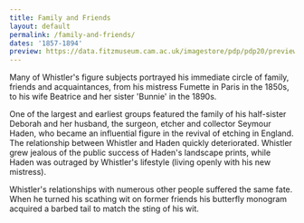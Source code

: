 ```yaml
---
title: Family and Friends
layout: default
permalink: /family-and-friends/
dates: '1857-1894'
preview: https://data.fitzmuseum.cam.ac.uk/imagestore/pdp/pdp20/preview_P_2071_R.jpg
---
```

Many of Whistler's figure subjects portrayed his immediate circle of family, friends and acquaintances, from his mistress Fumette in Paris in the 1850s, to his wife Beatrice and her sister 'Bunnie' in the 1890s.

One of the largest and earliest groups featured the family of his half-sister Deborah and her husband, the surgeon, etcher and collector Seymour Haden, who became an influential figure in the revival of etching in England. The relationship between Whistler and Haden quickly deteriorated. Whistler grew jealous of the public success of Haden's landscape prints, while Haden was outraged by Whistler's lifestyle (living openly with his new mistress).

Whistler's relationships with numerous other people suffered the same fate. When he turned his scathing wit on former friends his butterfly monogram acquired a barbed tail to match the sting of his wit.
